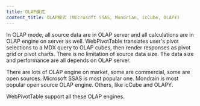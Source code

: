 ```yaml
---
title: OLAP模式
content_title: OLAP模式 (Microsoft SSAS, Mondrian, icCube, OLAPY)
---
```

In OLAP mode, all source data are in OLAP server and all calculations are in OLAP engine on server as well. 
WebPivotTable translates user's pivot selections to a MDX query to OLAP cubes, then render responses as pivot grid or pivot charts.
There is no limitation of source data size. The data size and performance are all depends on OLAP server.

There are lots of OLAP engine on market, some are commercial, some are open sources. Microsoft SSAS is most popular one. Mondrain is most popular open source OLAP engine.
Others, like icCube and OLAPY.

WebPivotTable support all these OLAP engines.
